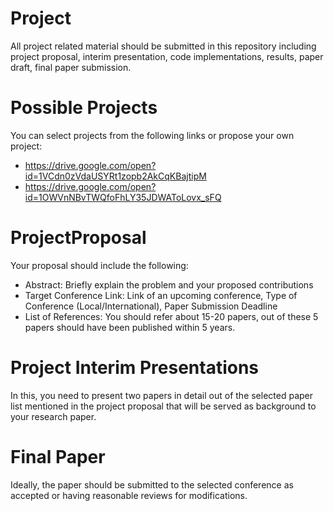 # Project
All project related material should be submitted in this repository including project proposal, interim presentation, code implementations, results, paper draft, final paper submission.

# Possible Projects
You can select projects from the following links or propose your own project:
 * https://drive.google.com/open?id=1VCdn0zVdaUSYRt1zopb2AkCqKBajtipM
 * https://drive.google.com/open?id=1OWVnNBvTWQfoFhLY35JDWAToLovx_sFQ

# ProjectProposal
Your proposal should include the following:
  * Abstract: Briefly explain the problem and your proposed contributions
  * Target Conference Link: Link of an upcoming conference, Type of Conference (Local/International), Paper Submission Deadline
  * List of References: You should refer about 15-20 papers, out of these 5 papers should have been published within 5 years.
  
# Project Interim Presentations
In this, you need to present two papers in detail out of the selected paper list mentioned in the project proposal that will be served as background to your research paper.

# Final Paper
Ideally, the paper should be submitted to the selected conference as accepted or having reasonable reviews for modifications.
